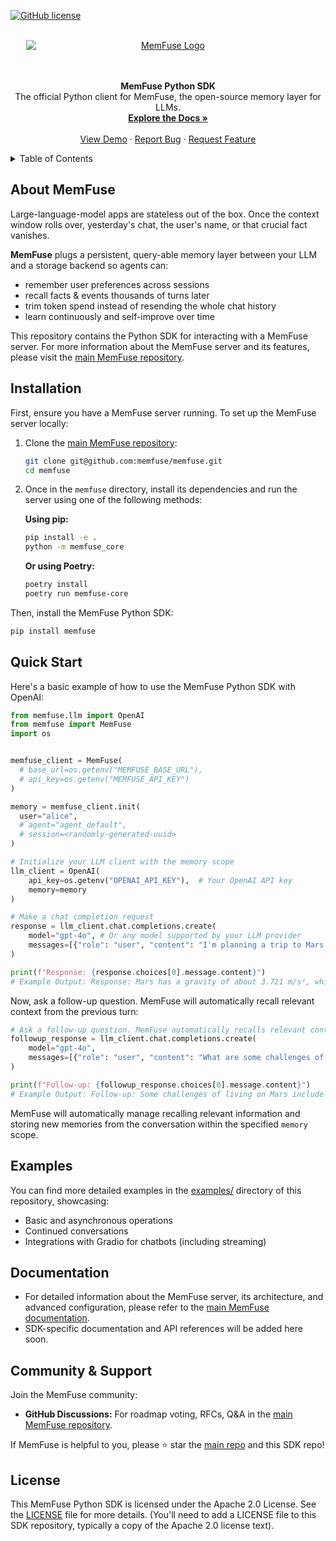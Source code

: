 <a id="readme-top"></a>

[![GitHub license](https://img.shields.io/badge/license-Apache%202.0-blue.svg)](https://github.com/Percena/MemFuse/blob/readme/LICENSE)

<!-- PROJECT LOGO -->
<br />
<div align="center">
  <a href="https://memfuse.vercel.app/">
    <img src="https://raw.githubusercontent.com/memfuse/memfuse-python/refs/heads/main/assets/logo.png" alt="MemFuse Logo"
         style="max-width: 90%; height: auto; display: block; margin: 0 auto; padding-left: 16px; padding-right: 16px;">
  </a>
  <br />
  <br />

  <p align="center">
    <strong>MemFuse Python SDK</strong>
    <br />
    The official Python client for MemFuse, the open-source memory layer for LLMs.
    <br />
    <a href="https://memfuse.vercel.app/"><strong>Explore the Docs »</strong></a>
    <br />
    <br />
    <a href="https://memfuse.vercel.app/">View Demo</a>
    &middot;
    <a href="https://github.com/Percena/MemFuse/issues">Report Bug</a>
    &middot;
    <a href="https://github.com/Percena/MemFuse/issues">Request Feature</a>
  </p>
</div>

<!-- TABLE OF CONTENTS -->
<details>
  <summary>Table of Contents</summary>
  <ol>
    <li><a href="#about-memfuse">About MemFuse</a></li>
    <li><a href="#installation">Installation</a></li>
    <li><a href="#quick-start">Quick Start</a></li>
    <li><a href="#examples">Examples</a></li>
    <li><a href="#documentation">Documentation</a></li>
    <li><a href="#community--support">Community & Support</a></li>
    <li><a href="#license">License</a></li>
  </ol>
</details>

## About MemFuse

Large-language-model apps are stateless out of the box.
Once the context window rolls over, yesterday's chat, the user's name, or that crucial fact vanishes.

**MemFuse** plugs a persistent, query-able memory layer between your LLM and a storage backend so agents can:

- remember user preferences across sessions
- recall facts & events thousands of turns later
- trim token spend instead of resending the whole chat history
- learn continuously and self-improve over time

This repository contains the Python SDK for interacting with a MemFuse server. For more information about the MemFuse server and its features, please visit the [main MemFuse repository](https://github.com/memfuse/memfuse).

## Installation

First, ensure you have a MemFuse server running. To set up the MemFuse server locally:

1.  Clone the [main MemFuse repository](https://github.com/memfuse/memfuse):
    ```bash
    git clone git@github.com:memfuse/memfuse.git
    cd memfuse
    ```
2.  Once in the `memfuse` directory, install its dependencies and run the server using one of the following methods:

    **Using pip:**

    ```bash
    pip install -e .
    python -m memfuse_core
    ```

    **Or using Poetry:**

    ```bash
    poetry install
    poetry run memfuse-core
    ```

Then, install the MemFuse Python SDK:

```bash
pip install memfuse
```

## Quick Start

Here's a basic example of how to use the MemFuse Python SDK with OpenAI:

```python
from memfuse.llm import OpenAI
from memfuse import MemFuse
import os


memfuse_client = MemFuse(
  # base_url=os.getenv("MEMFUSE_BASE_URL"),
  # api_key=os.getenv("MEMFUSE_API_KEY")
)

memory = memfuse_client.init(
  user="alice",
  # agent="agent_default",
  # session=<randomly-generated-uuid>
)

# Initialize your LLM client with the memory scope
llm_client = OpenAI(
    api_key=os.getenv("OPENAI_API_KEY"),  # Your OpenAI API key
    memory=memory
)

# Make a chat completion request
response = llm_client.chat.completions.create(
    model="gpt-4o", # Or any model supported by your LLM provider
    messages=[{"role": "user", "content": "I'm planning a trip to Mars. What is the gravity there?"}]
)

print(f"Response: {response.choices[0].message.content}")
# Example Output: Response: Mars has a gravity of about 3.721 m/s², which is about 38% of Earth's gravity.
```

<!-- Ask a follow-up question. MemFuse automatically recalls relevant context. -->

Now, ask a follow-up question. MemFuse will automatically recall relevant context from the previous turn:

```python
# Ask a follow-up question. MemFuse automatically recalls relevant context.
followup_response = llm_client.chat.completions.create(
    model="gpt-4o",
    messages=[{"role": "user", "content": "What are some challenges of living on that planet?"}]
)

print(f"Follow-up: {followup_response.choices[0].message.content}")
# Example Output: Follow-up: Some challenges of living on Mars include its thin atmosphere, extreme temperatures, high radiation levels, and the lack of liquid water on the surface.
```

MemFuse will automatically manage recalling relevant information and storing new memories from the conversation within the specified `memory` scope.

## Examples

You can find more detailed examples in the [examples/](examples/) directory of this repository, showcasing:

- Basic and asynchronous operations
- Continued conversations
- Integrations with Gradio for chatbots (including streaming)

## Documentation

- For detailed information about the MemFuse server, its architecture, and advanced configuration, please refer to the [main MemFuse documentation](https://memfuse.vercel.app/).
- SDK-specific documentation and API references will be added here soon.

## Community & Support

Join the MemFuse community:

- **GitHub Discussions:** For roadmap voting, RFCs, Q&A in the [main MemFuse repository](https://github.com/memfuse/memfuse).

If MemFuse is helpful to you, please ⭐ star the [main repo](https://github.com/memfuse/memfuse) and this SDK repo!

## License

This MemFuse Python SDK is licensed under the Apache 2.0 License. See the [LICENSE](LICENSE) file for more details.
(You'll need to add a LICENSE file to this SDK repository, typically a copy of the Apache 2.0 license text).
